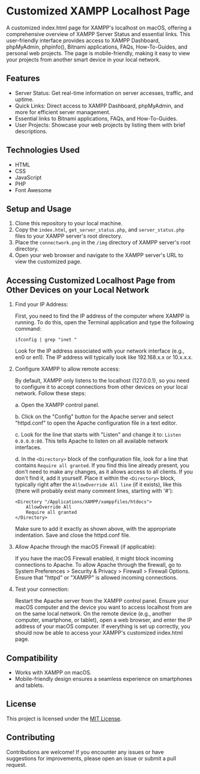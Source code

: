 # Customized XAMPP Localhost Page

A customized index.html page for XAMPP's localhost on macOS, offering a comprehensive overview of XAMPP Server Status and essential links. This user-friendly interface provides access to XAMPP Dashboard, phpMyAdmin, phpinfo(), Bitnami applications, FAQs, How-To-Guides, and personal web projects. The page is mobile-friendly, making it easy to view your projects from another smart device in your local network.

## Features

- Server Status: Get real-time information on server accesses, traffic, and uptime.
- Quick Links: Direct access to XAMPP Dashboard, phpMyAdmin, and more for efficient server management.
- Essential links to Bitnami applications, FAQs, and How-To-Guides.
- User Projects: Showcase your web projects by listing them with brief descriptions.

## Technologies Used

- HTML
- CSS
- JavaScript
- PHP
- Font Awesome

## Setup and Usage

1. Clone this repository to your local machine.
2. Copy the `index.html`, `get_server_status.php`, and `server_status.php` files to your XAMPP server's root directory.
3. Place the `connectwork.png` in the `/img` directory of XAMPP server's root directory.
4. Open your web browser and navigate to the XAMPP server's URL to view the customized page.

## Accessing Customized Localhost Page from Other Devices on your Local Network

1. Find your IP Address:

   First, you need to find the IP address of the computer where XAMPP is running. To do this, open the Terminal application and type the following command:
   
   ```
   ifconfig | grep "inet "
   ```
   
   Look for the IP address associated with your network interface (e.g., en0 or en1). The IP address will typically look like 192.168.x.x or 10.x.x.x.
   
2. Configure XAMPP to allow remote access:
    
   By default, XAMPP only listens to the localhost (127.0.0.1), so you need to configure it to accept connections from other devices on your local network. Follow these steps:
    
   a. Open the XAMPP control panel.
        
   b. Click on the "Config" button for the Apache server and select "httpd.conf" to open the Apache configuration file in a text editor.    
        
   c. Look for the line that starts with "Listen" and change it to: `Listen 0.0.0.0:80`. This tells Apache to listen on all available network interfaces.

   d. In the `<Directory>` block of the configuration file, look for a line that contains `Require all granted`. If you find this line already present, you don't need to make any changes, as it allows access to all clients. If you don't find it, add it yourself. Place it within the         `<Directory>` block, typically right after the `AllowOverride All line` (if it exists), like this (there will probably exist many comment lines, starting with '#'):
   
   ```
   <Directory "/Applications/XAMPP/xamppfiles/htdocs">
       AllowOverride All
       Require all granted
   </Directory>
   ```
   
   Make sure to add it exactly as shown above, with the appropriate indentation. Save and close the httpd.conf file.
   
3. Allow Apache through the macOS Firewall (if applicable):

   If you have the macOS Firewall enabled, it might block incoming connections to Apache. To allow Apache through the firewall, go to System Preferences > Security & Privacy > Firewall > Firewall Options. Ensure that "httpd" or "XAMPP" is allowed incoming connections.

4. Test your connection:

   Restart the Apache server from the XAMPP control panel. Ensure your macOS computer and the device you want to access localhost from are on the same local network. On the remote device (e.g., another computer, smartphone, or tablet), open a web browser, and enter the IP address of your macOS computer. If everything is set up correctly, you should now be able to access your XAMPP's customized index.html page.

## Compatibility

- Works with XAMPP on macOS.
- Mobile-friendly design ensures a seamless experience on smartphones and tablets.

## License

This project is licensed under the [MIT License](LICENSE).

## Contributing

Contributions are welcome! If you encounter any issues or have suggestions for improvements, please open an issue or submit a pull request.
